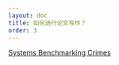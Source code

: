 ```yaml
---
layout: doc
title: 如何进行论文写作？
order: 3
---
```


[Systems Benchmarking Crimes](https://www.cse.unsw.edu.au/~gernot/benchmarking-crimes.html)
